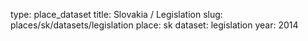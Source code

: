 type: place_dataset
title: Slovakia / Legislation
slug: places/sk/datasets/legislation
place: sk
dataset: legislation
year: 2014
